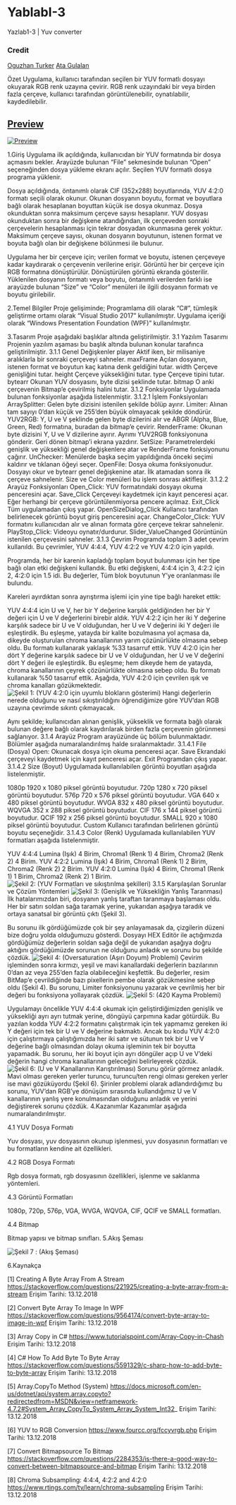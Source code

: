 # YablabI-3
Yazlab1-3 | Yuv converter
### Credit
[Oguzhan Turker](https://github.com/oguzturker8)
[Ata Gulalan](https://github.com/atagulalan)

Özet
Uygulama, kullanıcı tarafından seçilen bir YUV formatlı dosyayı okuyarak RGB renk uzayına çevirir. RGB renk uzayındaki bir veya birden fazla çerçeve, kullanıcı tarafından görüntülenebilir, oynatılabilir, kaydedilebilir.
## [Preview](https://www.youtube.com/watch?v=4Ci2kEy8k2o&feature=youtu.be)
[![Preview](https://i.imgur.com/8Ip7kzr.png)](https://www.youtube.com/watch?v=4Ci2kEy8k2o&feature=youtu.be)

1.Giriş
Uygulama ilk açıldığında, kullanıcıdan bir YUV formatında bir dosya açmasını bekler. Arayüzde bulunan “File” sekmesinde bulunan “Open” seçeneğinden dosya yükleme ekranı açılır. Seçilen YUV formatlı dosya programa yüklenir.

Dosya açıldığında, öntanımlı olarak CIF (352x288) boyutlarında, YUV 4:2:0 formatı seçili olarak okunur. Okunan dosyanın boyutu, format ve boyutlara bağlı olarak hesaplanan boyuttan küçük ise dosya okunmaz. Dosya okunduktan sonra maksimum çerçeve sayısı hesaplanır. YUV dosyası okunduktan sonra bir değişkene atandığından, ilk çerçeveden sonraki çerçevelerin hesaplanması için tekrar dosyadan okunmasına gerek yoktur. Maksimum çerçeve sayısı, okunan dosyanın boyutunun, istenen format ve boyuta bağlı olan bir değişkene bölünmesi ile bulunur. 

Uygulama her bir çerçeve için; verilen format ve boyutu, istenen çerçeveye kadar kaydırarak o çerçevenin verilerine erişir. Görüntü her bir çerçeve için RGB formatına dönüştürülür. Dönüştürülen görüntü ekranda gösterilir. Yüklenilen dosyanın formatı veya boyutu, öntanımlı verilerden farklı ise arayüzde bulunan “Size” ve “Color” menüleri ile ilgili dosyanın formatı ve boyutu girilebilir.

2.Temel Bilgiler
Proje gelişiminde;
Programlama dili olarak “C#”, tümleşik geliştirme ortamı olarak “Visual Studio 2017” kullanılmıştır.
Uygulama içeriği olarak “Windows Presentation Foundation (WPF)” kullanılmıştır.

3.Tasarım
Proje aşağıdaki başlıklar altında geliştirilmiştir.
3.1	Yazılım Tasarımı
Projenin yazılım aşaması bu başlık altında bulunan konular tarafınca geliştirilmiştir. 
3.1.1	Genel Değişkenler
player Aktif iken, bir milisaniye aralıklarla bir sonraki çerçeveyi sahneler. 
maxFrame Açılan dosyanın, istenen format ve boyutun kaç katına denk geldiğini tutar.
width Çerçeve genişliğini tutar.
height Çerçeve yüksekliğini tutar.
type Çerçeve tipini tutar.
bytearr Okunan YUV dosyasını, byte dizisi şeklinde tutar.
bitmap O anki çerçevenin Bitmap’e çevirilmiş halini tutar.
3.1.2	Fonksiyonlar
Uygulamada bulunan fonksiyonlar aşağıda listelenmiştir.
3.1.2.1	İşlem Fonksiyonları
ArraySplitter: Gelen byte dizisini istenilen şekilde bölüp ayırır.
Limiter: Alınan tam sayıyı 0’dan küçük ve 255’den büyük olmayacak şekilde döndürür.
YUV2RGB: Y, U ve V şeklinde gelen byte dizilerini alır ve ABGR (Alpha, Blue, Green, Red) formatına, buradan da bitmap’e çevirir.
RenderFrame: Okunan byte dizisini Y, U ve V dizilerine ayırır. Ayrımı YUV2RGB fonksiyonuna gönderir. Geri dönen bitmap’i ekrana yazdırır.
SetSize: Parametrelerdeki genişlik ve yüksekliği genel değişkenlere atar ve RenderFrame fonksiyonunu çağırır.
UnChecker: Menülerde başka seçim yapıldığında önceki seçimi kaldırır ve tıklanan öğeyi seçer.
OpenFile: Dosya okuma fonksiyonudur. Dosyayı okur ve bytearr genel değişkenine atar. İlk atamadan sonra ilk çerçeve sahnelenir. Size ve Color menüleri bu işlem sonrası aktifleşir.
3.1.2.2	Arayüz Fonksiyonları
Open_Click: YUV formatındaki dosyayı okuma penceresini açar.
Save_Click Çerçeveyi kaydetmek için kayıt penceresi açar. Eğer herhangi bir çerçeve görüntülenmiyorsa pencere açılmaz.
Exit_Click Tüm uygulamadan çıkış yapar.
OpenSizeDialog_Click Kullanıcı tarafından belirlenecek görüntü boyut giriş penceresini açar.
ChangeColor_Click: YUV formatını kullanıcıdan alır ve alınan formata göre çerçeve tekrar sahnelenir.
PlayStop_Click: Videoyu oynatır/durdurur.
Slider_ValueChanged Görüntünün istenilen çerçevesini sahneler.
3.1.3	Çevrim
Programda toplam 3 adet çevrim kullanıldı. Bu çevrimler, YUV 4:4:4, YUV 4:2:2 ve YUV 4:2:0 için yapıldı.

Programda, her bir karenin kapladığı toplam boyut bulunması için her tipe bağlı olan etki değişkeni kullandık. Bu etki değişkeni, 4:4:4 için 3, 4:2:2 için 2, 4:2:0 için 1.5 idi. Bu değerler, Tüm blok boyutunun Y’ye oranlanması ile bulundu. 

Kareleri ayırdıktan sonra ayrıştırma işlemi için yine tipe bağlı hareket ettik:

YUV 4:4:4 için U ve V, her bir Y değerine karşılık geldiğinden her bir Y değeri için U ve V değerlerini birebir aldık. 
YUV 4:2:2 için her iki Y değerine karşılık sadece bir U ve V olduğundan, her U ve V değerini iki Y değeri ile eşleştirdik. Bu eşleşme, yatayda bir kalite bozulmasına yol açmasa da, dikeyde oluşturulan chroma kanallarının yarım çözünürlükte olmasına sebep oldu. Bu formatı kullanarak yaklaşık %33 tasarruf ettik.
YUV 4:2:0 için her dört Y değerine karşılık sadece bir U ve V olduğundan, her U ve V değerini dört Y değeri ile eşleştirdik. Bu eşleşme; hem dikeyde hem de yatayda, chroma kanallarının çeyrek çözünürlükte olmasına sebep oldu. Bu formatı kullanarak %50 tasarruf ettik.
Aşağıda, YUV 4:2:0 için çevrilen ışık ve chroma kanalları gözükmektedir.
![Şekil 1: (YUV 4:2:0 için uyumlu blokların gösterimi)](https://i.imgur.com/TXUXblF.png)
Hangi değerlerin nerede olduğunu ve nasıl sıkıştırıldığını öğrendiğimize göre YUV’dan RGB uzayına çevrimde sıkıntı çıkmayacak.

Aynı şekilde; kullanıcıdan alınan genişlik, yükseklik ve formata bağlı olarak bulunan değere bağlı olarak kaydırılarak birden fazla çerçevenin görünmesi sağlanıyor.
3.1.4	Arayüz
Program arayüzünde üç bölüm bulunmaktadır. Bölümler aşağıda numaralandırılmış halde sıralanmaktadır.
3.1.4.1	File (Dosya)
Open:  Okunacak dosya için okuma penceresi açar.
Save  Ekrandaki çerçeveyi kaydetmek için kayıt penceresi açar.
Exit  Programdan çıkış yapar.
3.1.4.2	Size (Boyut)
Uygulamada kullanılabilen görüntü boyutları aşağıda listelenmiştir.

1080p 1920 x 1080 piksel görüntü boyutudur.
720p 1280 x 720 piksel görüntü boyutudur.
576p 720 x 576 piksel görüntü boyutudur.
VGA 640 x 480 piksel görüntü boyutudur.
WVGA 832 x 480 piksel görüntü boyutudur.
WQVGA 352 x 288 piksel görüntü boyutudur.
CIF 176 x 144 piksel görüntü boyutudur.
QCIF 192 x 256 piksel görüntü boyutudur.
SMALL 920 x 1080 piksel görüntü boyutudur.
Custom Kullanıcı tarafından belirlenen görüntü boyutu seçeneğidir.
3.1.4.3	Color (Renk)
Uygulamada kullanılabilen YUV formatları aşağıda listelenmiştir.

YUV 4:4:4 Lumina (Işık) 4 Birim, Chroma1 (Renk 1) 4 Birim, Chroma2 (Renk 2) 4 Birim.
YUV 4:2:2 Lumina (Işık) 4 Birim, Chroma1 (Renk 1) 2 Birim, Chroma2 (Renk 2) 2 Birim.
YUV 4:2:0 Lumina (Işık) 4 Birim, Chroma1 (Renk 1) 1 Birim, Chroma2 (Renk 2) 1 Birim.
![Şekil 2: (YUV Formatları ve sıkıştırılma şekilleri)](https://i.imgur.com/oZm5YQr.png)
3.1.5	Karşılaşılan Sorunlar ve Çözüm Yöntemleri
![Şekil 3: (Genişlik ve Yüksekliğin Yanlış Taranması)](https://i.imgur.com/ovQkAge.png)
İlk hatalarımızdan biri, dosyanın yanlış taraftan taranmaya başlaması oldu. Her bir satırı soldan sağa taramak yerine, yukarıdan aşağıya taradık ve ortaya sanatsal bir görüntü çıktı (Şekil 3). 

Bu sorunu ilk gördüğümüzde çok bir şey anlayamasak da, çizgilerin  düzeni bize doğru yolda olduğumuzu gösterdi. Dosyayı HEX Editör ile açtığımızda gördüğümüz değerlerin soldan sağa değil de yukarıdan aşağıya doğru aktığını gördüğümüzde sorunun ne olduğunu anladık ve sorunu bu şekilde çözdük.
![Şekil 4: (Oversaturation (Aşırı Doyum) Problemi)](https://i.imgur.com/1BfS5up.png)
Çevirim işleminden sonra kırmızı, yeşil ve mavi kanallardaki değerlerin bazılarının 0’dan az veya 255’den fazla olabileceğini keşfettik. Bu değerler, resim BitMap’e çevrildiğinde bazı pixellerin pembe olarak gözükmesine sebep oldu (Şekil 4). Bu sorunu, Limiter fonksiyonunu yazarak ve çevrilmiş her bir değeri bu fonksiyona yollayarak çözdük.
![Şekil 5: (420 Kayma Problemi)](https://i.imgur.com/AnU1WQv.png)

Uygulamayı öncelikle YUV 4:4:4 okumak için geliştirdiğimizden genişlik ve yüksekliği ayrı ayrı tutmak yerine, döngüyü çarpımına kadar götürdük. Bu yazılan kodda YUV 4:2:2 formatını çalıştırmak için tek yapmamız gereken iki Y değeri için tek bir U ve V değerine bakmaktı. Ancak bu kodu YUV 4:2:0 için çalıştırmaya çalıştığımızda her iki satır ve sütunun tek bir U ve V değerine bağlı olmasından dolayı okuma işleminin tek bir boyutta yapamadık. Bu sorunu, her iki boyut için ayrı döngüler açıp U ve V’deki değerin hangi chroma kanallarının geleceğini belirleyerek çözdük.
![Şekil 6: (U ve V Kanallarının Karıştırılması)](https://i.imgur.com/6jTrDyT.png)
Sorunu görür görmez anladık. Mavi olması gereken yerler turuncu, turuncu/ten rengi olması gereken yerler ise mavi gözüküyordu (Şekil 6). Şirinler problemi olarak adlandırdığımız bu sorunu, YUV’dan RGB’ye dönüşüm sırasında kullandığımız U ve V kanallarının yanlış yere konulmasından olduğunu anladık ve yerini değiştirerek sorunu çözdük.
4.Kazanımlar
Kazanımlar aşağıda numaralandırılmıştır.

4.1	YUV Dosya Formatı

Yuv dosyası, yuv dosyasının okunup işlenmesi, yuv dosyasının formatları ve bu formatların kendine ait özellikleri.

4.2	RGB Dosya Formatı

Rgb dosya formatı, rgb dosyasının özellikleri, işlenme ve saklanma yöntemleri.

4.3	Görüntü Formatları

1080p, 720p, 576p, VGA, WVGA, WQVGA, CIF, QCIF ve SMALL formatları.

4.4	Bitmap

Bitmap yapısı ve bitmap sınıfları.
5.Akış Şeması

![Şekil 7 :  (Akış Şeması)](https://i.imgur.com/xNvmY1V.png)

6.Kaynakça

[1]	Creating A Byte Array From A Stream
https://stackoverflow.com/questions/221925/creating-a-byte-array-from-a-stream
Erişim Tarihi: 13.12.2018

[2]	Convert Byte Array To Image In WPF
https://stackoverflow.com/questions/9564174/convert-byte-array-to-image-in-wpf
Erişim Tarihi: 13.12.2018

[3]	Array Copy in C#
https://www.tutorialspoint.com/Array-Copy-in-Chash
Erişim Tarihi: 13.12.2018

[4]	C# How To Add Byte To Byte Array
https://stackoverflow.com/questions/5591329/c-sharp-how-to-add-byte-to-byte-array
Erişim Tarihi: 13.12.2018

[5]	Array.CopyTo Method (System)
https://docs.microsoft.com/en-us/dotnet/api/system.array.copyto?redirectedfrom=MSDN&view=netframework-4.7.2#System_Array_CopyTo_System_Array_System_Int32_
Erişim Tarihi: 13.12.2018

[6]	YUV to RGB Conversion
https://www.fourcc.org/fccyvrgb.php
Erişim Tarihi: 13.12.2018

[7]	Convert Bitmapsource To Bitmap
https://stackoverflow.com/questions/2284353/is-there-a-good-way-to-convert-between-bitmapsource-and-bitmap
Erişim Tarihi: 13.12.2018

[8]	Chroma Subsampling: 4:4:4, 4:2:2 and 4:2:0
https://www.rtings.com/tv/learn/chroma-subsampling
Erişim Tarihi: 13.12.2018
